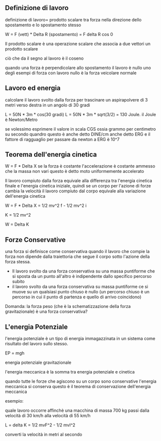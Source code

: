 
## Definizione di lavoro

definizione di lavoro= prodotto scalare tra forza nella direzione dello spostamento e lo spostamento stesso

W = F (vett) * Delta R (spostamento) = F delta R cos 0

Il prodotto scalare è una operazione scalare che associa a due vettori un prodotto scalare

ciò che da il segno al lavoro è il coseno

quando una forza è perpendicolare allo spostamento il lavoro è nullo
uno degli esempi di forza con lavoro nullo è la forza veicolare normale

## Lavoro ed energia

calcolare il lavoro svolto dalla forza per trascinare un aspirapolvere di 3 metri verso destra in un angolo di 30 gradi

L = 50N * 3m * cos(30 gradi)
L = 50N * 3m * sqrt(3/2) = 130 Joule. il Joule è Newton/Metro

se volessimo esprimere il valore in scala CGS ossia grammo per centimetro su secondo quandro questo è anche detto DINE/cm  anche detto ERG e il fattore di ragguaglio per passare da newton a ERG è 10^7

## Teorema dell'energia cinetica

W = F * Delta X 
se la forza è costante l'accelerazione è costante ammesso che la massa non vari questo è detto moto uniformemente accelerato

Il lavoro compiuto dalla forza equivale alla differenza tra l'energia cinetica finale e l'energia cinetica iniziale, quindi se un corpo per l'azione di forze cambia la velocità il lavoro compiuto dal corpo equivale alla variazione dell'energia cinetica

W = F * Delta X = 1/2 mv^2 f - 1/2 mv^2 i

K = 1/2 mv^2

W = Delta K


## Forze Conservative

una forza si definisce come conservativa quando il lavoro che compie la forza non dipende dalla traiettoria che segue il corpo sotto l'azione della forza stessa.

- Il lavoro svolto da una forza conservativa su una massa puntiforme che si sposta da un punto all'altro è indipendente dallo specifico percorso subito
- il lavoro svolto da una forza conservativa su massa puntiforme ce si muove su un qualsiasi punto chiuso è nullo (un percorso chiuso è un percorso in cui il punto di partenza e quello di arrivo coincidono)

Domanda: la forza peso (che è la schematizzazione della forza gravitazionale) è una forza conservativa?


## L'energia Potenziale

l'energia potenziale è un tipo di energia immagazzinata in un sistema come risultato del lavoro sullo stesso. 

EP = mgh 

energia potenziale gravitazionale

l'energia meccanica è la somma tra energia potenziale e cinetica 

quando tutte le forze che agiscono su un corpo sono conservative l'energia meccanica si conserva questo è il teorema di conservazione dell'energia meccanica


esempio:

quale lavoro occorre affinchè una macchina di massa 700 kg passi dalla velocità di 30 km/h alla velocità di 55 km/h

L = delta K = 1/2 mvF^2 - 1/2 mvI^2

converti la velocità in metri al secondo  



